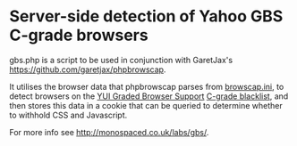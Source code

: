 <h1>Server-side detection of Yahoo GBS C-grade browsers</h1>

gbs.php is a script to be used in conjunction with GaretJax's <a href="https://github.com/garetjax/phpbrowscap">https://github.com/garetjax/phpbrowscap</a>. 

It utilises the browser data that phpbrowscap parses from <a href="http://browsers.garykeith.com/downloads.asp">browscap.ini</a>, to detect browsers on the <a href="http://developer.yahoo.com/yui/articles/gbs/">YUI Graded Browser Support</a> <a href="http://developer.yahoo.com/yui/articles/gbs/#cgradelist">C-grade blacklist</a>, and then stores this data in a cookie that can be queried to determine whether to withhold CSS and Javascript.
	
For more info see <a href="http://monospaced.co.uk/labs/gbs/">http://monospaced.co.uk/labs/gbs/</a>.
